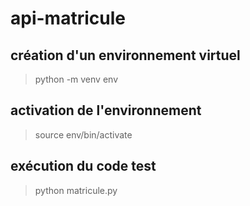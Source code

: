 # api-matricule

## création d'un environnement virtuel

>python -m venv env

## activation de l'environnement

>source env/bin/activate

## exécution du code test

>python matricule.py
